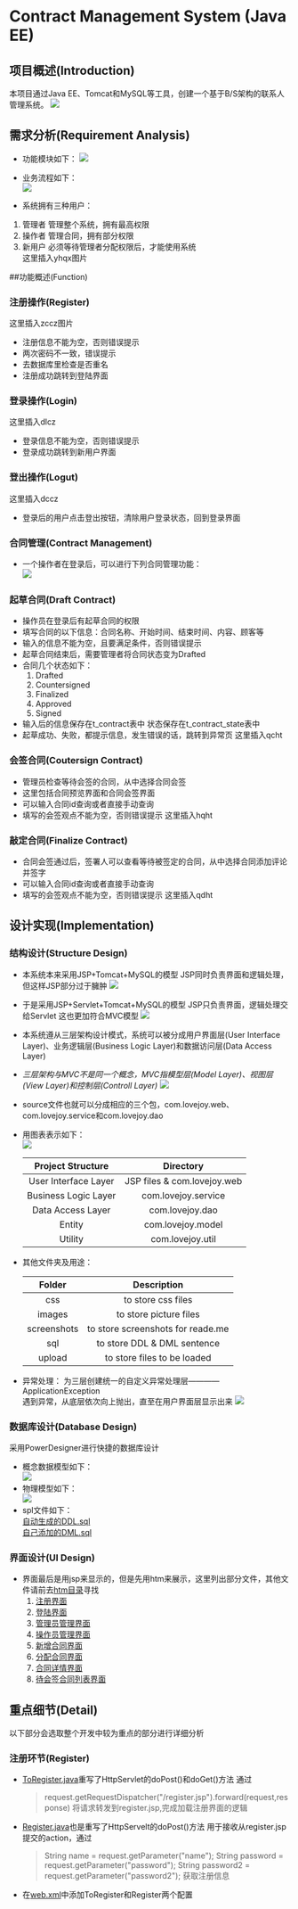 # Contract Management System (Java EE)

## 项目概述(Introduction)
本项目通过Java EE、Tomcat和MySQL等工具，创建一个基于B/S架构的联系人管理系统。
  ![](https://github.com/BIOTONIC/Contract/blob/master/web/screenshots/bsjg.PNG)

## 需求分析(Requirement Analysis)
- 功能模块如下：
   ![](https://github.com/BIOTONIC/Contract/blob/master/web/screenshots/rjjg.PNG)

- 业务流程如下：  
   ![](https://github.com/BIOTONIC/Contract/blob/master/web/screenshots/ywlc.PNG)

- 系统拥有三种用户：
 1. 管理者 管理整个系统，拥有最高权限
 2. 操作者 管理合同，拥有部分权限   
 3. 新用户 必须等待管理者分配权限后，才能使用系统  
这里插入yhqx图片 

##功能概述(Function)
### 注册操作(Register)
这里插入zccz图片  
- 注册信息不能为空，否则错误提示  
- 两次密码不一致，错误提示  
- 去数据库里检查是否重名  
- 注册成功跳转到登陆界面

### 登录操作(Login)
这里插入dlcz  
- 登录信息不能为空，否则错误提示  
- 登录成功跳转到新用户界面

### 登出操作(Logut)
这里插入dccz  
- 登录后的用户点击登出按钮，清除用户登录状态，回到登录界面

### 合同管理(Contract Management)
- 一个操作者在登录后，可以进行下列合同管理功能：  
  ![](https://github.com/BIOTONIC/Contract/blob/master/web/screenshots/htgl.PNG)

### 起草合同(Draft Contract)
- 操作员在登录后有起草合同的权限  
- 填写合同的以下信息：合同名称、开始时间、结束时间、内容、顾客等  
- 输入的信息不能为空，且要满足条件，否则错误提示 
- 起草合同结束后，需要管理者将合同状态变为Drafted  
- 合同几个状态如下：  
  1. Drafted
  2. Countersigned
  3. Finalized
  4. Approved
  5. Signed  
- 输入后的信息保存在t_contract表中 状态保存在t_contract_state表中
- 起草成功、失败，都提示信息，发生错误的话，跳转到异常页
这里插入qcht

### 会签合同(Coutersign Contract)
- 管理员检查等待会签的合同，从中选择合同会签
- 这里包括合同预览界面和合同会签界面
- 可以输入合同id查询或者直接手动查询
- 填写的会签观点不能为空，否则错误提示
这里插入hqht

### 敲定合同(Finalize Contract)
- 合同会签通过后，签署人可以查看等待被签定的合同，从中选择合同添加评论并签字
- 可以输入合同id查询或者直接手动查询
- 填写的会签观点不能为空，否则错误提示
这里插入qdht

## 设计实现(Implementation)
### 结构设计(Structure Design)
- 本系统本来采用JSP+Tomcat+MySQL的模型
  JSP同时负责界面和逻辑处理，但这样JSP部分过于臃肿
  ![](https://github.com/BIOTONIC/Contract/blob/master/web/screenshots/xtjg1.PNG)
- 于是采用JSP+Servlet+Tomcat+MySQL的模型
  JSP只负责界面，逻辑处理交给Servlet
  这也更加符合MVC模型
  ![](https://github.com/BIOTONIC/Contract/blob/master/web/screenshots/xtjg2.PNG)
- 本系统遵从三层架构设计模式，系统可以被分成用户界面层(User Interface Layer)、业务逻辑层(Business Logic Layer)和数据访问层(Data Access Layer)   
- *三层架构与MVC不是同一个概念，MVC指模型层(Model Layer)、视图层(View Layer)和控制层(Controll Layer)*
  ![](https://github.com/BIOTONIC/Contract/blob/master/web/screenshots/scjg.PNG)
- source文件也就可以分成相应的三个包，com.lovejoy.web、com.lovejoy.service和com.lovejoy.dao
- 用图表表示如下：  
   ![](https://github.com/BIOTONIC/Contract/blob/master/web/screenshots/bjg.PNG)
  
  |Project Structure      |Directory			            |
  |:---------------------:|:-----------------------------:|
  |User Interface Layer	|JSP files & com.lovejoy.web	|
  |Business Logic Layer	|com.lovejoy.service		    |
  |Data Access Layer	    |com.lovejoy.dao		        |
  |Entity			        |com.lovejoy.model		        |
  |Utility|com.lovejoy.util|
- 其他文件夹及用途：

  |Folder|Description|
  |:-------------:|:------------:|
  |css|to store css files|
  |images|to store picture files|
  |screenshots|to store screenshots for reade.me|
  |sql|to store DDL & DML sentence|
  |upload|to store files to be loaded|
- 异常处理：
  为三层创建统一的自定义异常处理层————ApplicationException  
  遇到异常，从底层依次向上抛出，直至在用户界面层显示出来
  ![](https://github.com/BIOTONIC/Contract/blob/master/web/screenshots/yccl.PNG)

### 数据库设计(Database Design)
采用PowerDesigner进行快捷的数据库设计
- 概念数据模型如下：  
  ![](https://github.com/BIOTONIC/Contract/blob/master/web/screenshots/gnmx.PNG)
- 物理模型如下：  
  ![](https://github.com/BIOTONIC/Contract/blob/master/web/screenshots/wlmx.PNG)
- spl文件如下：  
  [自动生成的DDL.sql](https://github.com/BIOTONIC/Contract/blob/master/web/sql/DDL.sql)  
  [自己添加的DML.sql](https://github.com/BIOTONIC/Contract/blob/master/web/sql/DML.sql)

### 界面设计(UI Design)
- 界面最后是用jsp来显示的，但是先用htm来展示，这里列出部分文件，其他文件请前去[htm目录](https://github.com/BIOTONIC/Contract/tree/master/web/htm/)寻找
  1. [注册界面](https://github.com/BIOTONIC/Contract/blob/master/web/htm/register.htm)
  2. [登陆界面](https://github.com/BIOTONIC/Contract/blob/master/web/htm/login.htm)
  3. [管理员管理界面](https://github.com/BIOTONIC/Contract/blob/master/web/htm/frame1.htm)
  4. [操作员管理界面](https://github.com/BIOTONIC/Contract/blob/master/web/htm/frame2.htm)
  5. [新增合同界面](https://github.com/BIOTONIC/Contract/blob/master/web/htm/addContract.htm)
  6. [分配合同界面](https://github.com/BIOTONIC/Contract/blob/master/web/htm/assignContract.htm)
  7. [合同详情界面](https://github.com/BIOTONIC/Contract/blob/master/web/htm/contractDetail.htm)
  8. [待会签合同列表界面](https://github.com/BIOTONIC/Contract/blob/master/web/htm/dhqhtList.htm)

## 重点细节(Detail)
以下部分会选取整个开发中较为重点的部分进行详细分析
### 注册环节(Register)
- [ToRegister.java](https://github.com/BIOTONIC/Contract/blob/master/src/com/lovejoy/web/ToRegisterServlet.java)重写了HttpServlet的doPost()和doGet()方法
   通过
   > request.getRequestDispatcher("/register.jsp").forward(request,response)
   将请求转发到register.jsp,完成加载注册界面的逻辑
- [Register.java](https://github.com/BIOTONIC/Contract/blob/master/src/com/lovejoy/web/RegisterServlet.java)也是重写了HttpServelt的doPost()方法
   用于接收从register.jsp提交的action，通过
   > String name = request.getParameter("name");
   > String password = request.getParameter("password");
   > String password2 = request.getParameter("password2");
   获取注册信息
- 在[web.xml](https://github.com/BIOTONIC/Contract/blob/master/web/WEB-INF/web.xml)中添加ToRegister和Register两个配置
